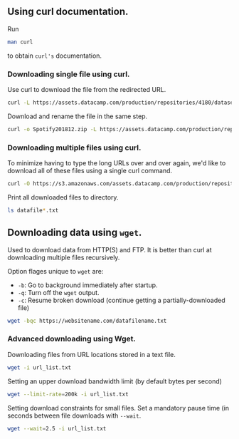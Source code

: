 ## Using curl documentation.

Run 
```bash
man curl
``` 
to obtain `curl's` documentation.

### Downloading single file using curl.

Use curl to download the file from the redirected URL.
```bash
curl -L https://assets.datacamp.com/production/repositories/4180/datasets/eb1d6a36fa3039e4e00064797e1a1600d267b135/201812SpotifyData.zip
```
Download and rename the file in the same step.
```bash
curl -o Spotify201812.zip -L https://assets.datacamp.com/production/repositories/4180/datasets/eb1d6a36fa3039e4e00064797e1a1600d267b135/201812SpotifyData.zip
```

### Downloading multiple files using curl.
To minimize having to type the long URLs over and over again, we'd like to download all of these files using a single curl command.

``` bash
curl -O https://s3.amazonaws.com/assets.datacamp.com/production/repositories/4180/datasets/files/datafile[001-100].txt
```

Print all downloaded files to directory.
```bash
ls datafile*.txt
```

## Downloading data using `wget`.

Used to download data from HTTP(S) and FTP.
It is better than curl at downloading multiple files recursively.

Option flages unique to `wget` are:
- `-b`: Go to background immediately after startup.
- `-q`: Turn off the `wget` output.
- `-c`: Resume broken download (continue getting a partially-downloaded file)

```bash
wget -bqc https://websitename.com/datafilename.txt
```

### Advanced downloading using Wget.
Downloading files from URL locations stored in a text file.

```bash
wget -i url_list.txt
```
Setting an upper download bandwidth limit (by default bytes per second)

```bash
wget --limit-rate=200k -i url_list.txt
```

Setting download constraints for small files.
Set a mandatory pause time (in seconds between file downloads with `--wait`.

```bash
wget --wait=2.5 -i url_list.txt
```